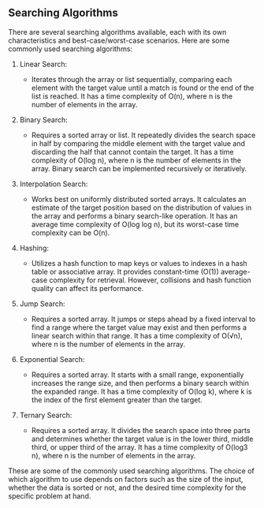 ## Searching Algorithms

There are several searching algorithms available, each with its own characteristics and best-case/worst-case scenarios. Here are some commonly used searching algorithms:

1. Linear Search:

   - Iterates through the array or list sequentially, comparing each element with the target value until a match is found or the end of the list is reached. It has a time complexity of O(n), where n is the number of elements in the array.

2. Binary Search:

   - Requires a sorted array or list. It repeatedly divides the search space in half by comparing the middle element with the target value and discarding the half that cannot contain the target. It has a time complexity of O(log n), where n is the number of elements in the array. Binary search can be implemented recursively or iteratively.

3. Interpolation Search:

   - Works best on uniformly distributed sorted arrays. It calculates an estimate of the target position based on the distribution of values in the array and performs a binary search-like operation. It has an average time complexity of O(log log n), but its worst-case time complexity can be O(n).

4. Hashing:

   - Utilizes a hash function to map keys or values to indexes in a hash table or associative array. It provides constant-time (O(1)) average-case complexity for retrieval. However, collisions and hash function quality can affect its performance.

5. Jump Search:

   - Requires a sorted array. It jumps or steps ahead by a fixed interval to find a range where the target value may exist and then performs a linear search within that range. It has a time complexity of O(√n), where n is the number of elements in the array.

6. Exponential Search:

   - Requires a sorted array. It starts with a small range, exponentially increases the range size, and then performs a binary search within the expanded range. It has a time complexity of O(log k), where k is the index of the first element greater than the target.

7. Ternary Search:
   - Requires a sorted array. It divides the search space into three parts and determines whether the target value is in the lower third, middle third, or upper third of the array. It has a time complexity of O(log3 n), where n is the number of elements in the array.

These are some of the commonly used searching algorithms. The choice of which algorithm to use depends on factors such as the size of the input, whether the data is sorted or not, and the desired time complexity for the specific problem at hand.
